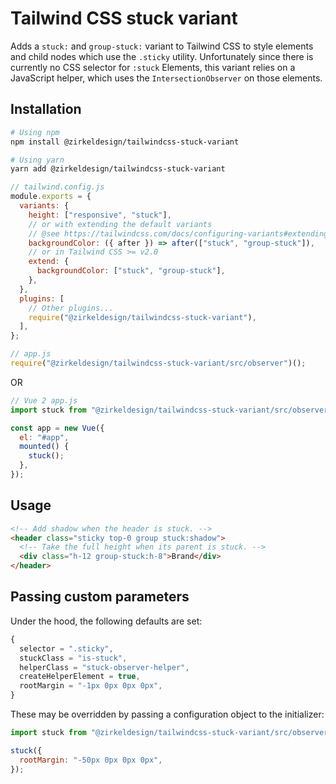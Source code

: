 # Tailwind CSS stuck variant

Adds a `stuck:` and `group-stuck:` variant to Tailwind CSS to style elements and child nodes which use the `.sticky` utility. Unfortunately since there is currently no CSS selector for `:stuck` Elements, this variant relies on a JavaScript helper, which uses the `IntersectionObserver` on those elements.

## Installation

```sh
# Using npm
npm install @zirkeldesign/tailwindcss-stuck-variant

# Using yarn
yarn add @zirkeldesign/tailwindcss-stuck-variant
```

```js
// tailwind.config.js
module.exports = {
  variants: {
    height: ["responsive", "stuck"],
    // or with extending the default variants
    // @see https://tailwindcss.com/docs/configuring-variants#extending-default-variants
    backgroundColor: ({ after }) => after(["stuck", "group-stuck"]),
    // or in Tailwind CSS >= v2.0
    extend: {
      backgroundColor: ["stuck", "group-stuck"],
    },
  },
  plugins: [
    // Other plugins...
    require("@zirkeldesign/tailwindcss-stuck-variant"),
  ],
};
```

```js
// app.js
require("@zirkeldesign/tailwindcss-stuck-variant/src/observer")();
```

OR

```js
// Vue 2 app.js
import stuck from "@zirkeldesign/tailwindcss-stuck-variant/src/observer";

const app = new Vue({
  el: "#app",
  mounted() {
    stuck();
  },
});
```

## Usage

```html
<!-- Add shadow when the header is stuck. -->
<header class="sticky top-0 group stuck:shadow">
  <!-- Take the full height when its parent is stuck. -->
  <div class="h-12 group-stuck:h-8">Brand</div>
</header>
```

## Passing custom parameters

Under the hood, the following defaults are set:

```js
{
  selector = ".sticky",
  stuckClass = "is-stuck",
  helperClass = "stuck-observer-helper",
  createHelperElement = true,
  rootMargin = "-1px 0px 0px 0px",
}
```

These may be overridden by passing a configuration object to the initializer:

```js
import stuck from "@zirkeldesign/tailwindcss-stuck-variant/src/observer";

stuck({
  rootMargin: "-50px 0px 0px 0px",
});
```
